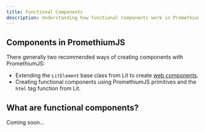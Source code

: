 ```yaml
---
title: Functional Components
description: Understanding how functional components work in PromethiumJS.
---
```


## Components in PromethiumJS

There generally two recommended ways of creating components with PromethiumJS:

- Extending the `LitElement` base class from Lit to create [web components](https://developer.mozilla.org/en-US/docs/Web/API/Web_components).
- Creating functional components using PromethiumJS primitives and the `html` tag function from Lit.

## What are functional components?

Coming soon...
